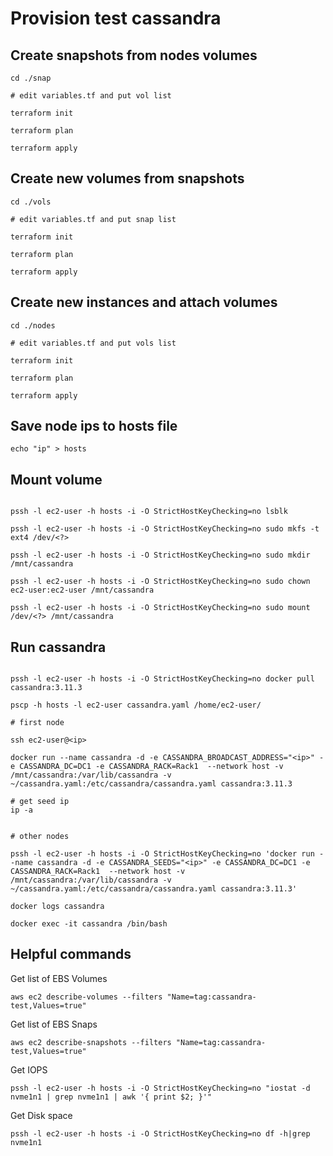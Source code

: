 # Provision test cassandra

## Create snapshots from nodes volumes

```
cd ./snap

# edit variables.tf and put vol list

terraform init

terraform plan

terraform apply

```

## Create new volumes from snapshots

```
cd ./vols

# edit variables.tf and put snap list

terraform init

terraform plan

terraform apply

```

## Create new instances and attach volumes 

```
cd ./nodes

# edit variables.tf and put vols list

terraform init

terraform plan

terraform apply

```

## Save node ips to hosts file 

```
echo "ip" > hosts

```

## Mount volume 

```

pssh -l ec2-user -h hosts -i -O StrictHostKeyChecking=no lsblk

pssh -l ec2-user -h hosts -i -O StrictHostKeyChecking=no sudo mkfs -t ext4 /dev/<?>

pssh -l ec2-user -h hosts -i -O StrictHostKeyChecking=no sudo mkdir /mnt/cassandra

pssh -l ec2-user -h hosts -i -O StrictHostKeyChecking=no sudo chown ec2-user:ec2-user /mnt/cassandra

pssh -l ec2-user -h hosts -i -O StrictHostKeyChecking=no sudo mount /dev/<?> /mnt/cassandra

```


## Run cassandra

```

pssh -l ec2-user -h hosts -i -O StrictHostKeyChecking=no docker pull cassandra:3.11.3

pscp -h hosts -l ec2-user cassandra.yaml /home/ec2-user/

# first node

ssh ec2-user@<ip> 

docker run --name cassandra -d -e CASSANDRA_BROADCAST_ADDRESS="<ip>" -e CASSANDRA_DC=DC1 -e CASSANDRA_RACK=Rack1  --network host -v /mnt/cassandra:/var/lib/cassandra -v ~/cassandra.yaml:/etc/cassandra/cassandra.yaml cassandra:3.11.3

# get seed ip
ip -a


# other nodes

pssh -l ec2-user -h hosts -i -O StrictHostKeyChecking=no 'docker run --name cassandra -d -e CASSANDRA_SEEDS="<ip>" -e CASSANDRA_DC=DC1 -e CASSANDRA_RACK=Rack1  --network host -v /mnt/cassandra:/var/lib/cassandra -v ~/cassandra.yaml:/etc/cassandra/cassandra.yaml cassandra:3.11.3'

docker logs cassandra

docker exec -it cassandra /bin/bash

```


## Helpful commands


Get list of EBS Volumes

```
aws ec2 describe-volumes --filters "Name=tag:cassandra-test,Values=true"

```

Get list of EBS Snaps

```
aws ec2 describe-snapshots --filters "Name=tag:cassandra-test,Values=true"

```

Get IOPS
```
pssh -l ec2-user -h hosts -i -O StrictHostKeyChecking=no "iostat -d nvme1n1 | grep nvme1n1 | awk '{ print $2; }'"
```

Get Disk space
```
pssh -l ec2-user -h hosts -i -O StrictHostKeyChecking=no df -h|grep nvme1n1
```
